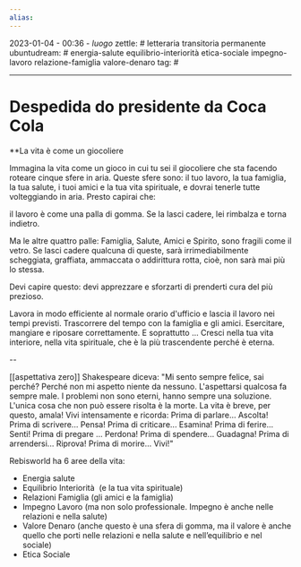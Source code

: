 ```yaml
---
alias: 
---
```

2023-01-04 - 00:36 - *luogo*
zettle: # letteraria transitoria permanente
ubuntudream: # energia-salute equilibrio-interiorità etica-sociale impegno-lavoro relazione-famiglia valore-denaro 
tag: #

---
# Despedida do presidente da Coca Cola

**La vita è come un giocoliere

Immagina la vita come un gioco in cui tu sei il giocoliere che sta facendo roteare cinque sfere in aria. Queste sfere sono: il tuo lavoro, la tua famiglia, la tua salute, i tuoi amici e la tua vita spirituale, e dovrai tenerle tutte volteggiando in aria. Presto capirai che:

  

il lavoro è come una palla di gomma. Se la lasci cadere, lei rimbalza e torna indietro. 

  

Ma le altre quattro palle: Famiglia, Salute, Amici e Spirito, sono fragili come il vetro. Se lasci cadere qualcuna di queste, sarà irrimediabilmente scheggiata, graffiata, ammaccata o addirittura rotta, cioè, non sarà mai più lo stessa. 

  

Devi capire questo: devi apprezzare e sforzarti di prenderti cura del più prezioso.

Lavora in modo efficiente al normale orario d'ufficio e lascia il lavoro nei tempi previsti. Trascorrere del tempo con la famiglia e gli amici. Esercitare, mangiare e riposare correttamente. E soprattutto ... Cresci nella tua vita interiore, nella vita spirituale, che è la più trascendente perché è eterna.

--

[[aspettativa zero]]
Shakespeare diceva: "Mi sento sempre felice, sai perché? Perché non mi aspetto niente da nessuno. L'aspettarsi qualcosa fa sempre male. I problemi non sono eterni, hanno sempre una soluzione. L'unica cosa che non può essere risolta è la morte. La vita è breve, per questo, amala! Vivi intensamente e ricorda: Prima di parlare... Ascolta! Prima di scrivere... Pensa! Prima di criticare... Esamina! Prima di ferire... Senti! Prima di pregare ... Perdona! Prima di spendere... Guadagna! Prima di arrendersi... Riprova! Prima di morire... Vivi!"

Rebisworld ha 6 aree della vita:

-   Energia salute    
-   Equilibrio Interiorità  (e la tua vita spirituale)
-   Relazioni Famiglia (gli amici e la famiglia)
-   Impegno Lavoro (ma non solo professionale. Impegno è anche nelle relazioni e nella salute)
-   Valore Denaro (anche questo è una sfera di gomma, ma il valore è anche quello che porti nelle relazioni e nella salute e nell’equilibrio e nel sociale)
-   Etica Sociale

